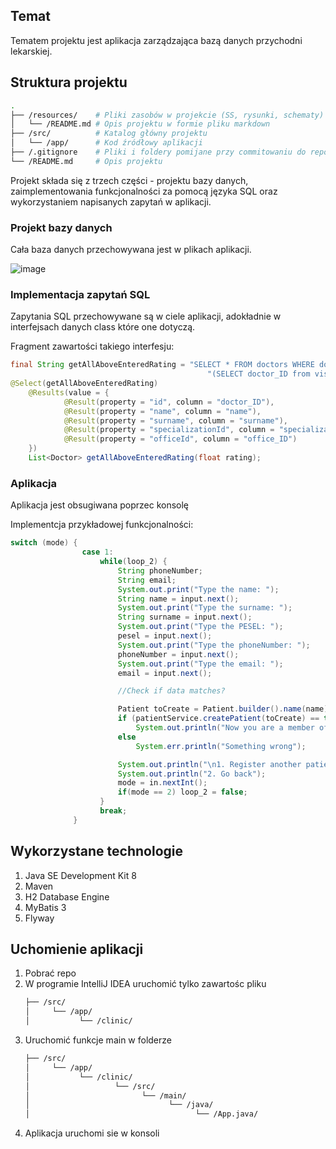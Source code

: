 ## Temat
Tematem projektu jest aplikacja zarządzająca bazą danych przychodni lekarskiej.


## Struktura projektu
```bash
.
├── /resources/    # Pliki zasobów w projekcie (SS, rysunki, schematy)
│   └── /README.md # Opis projektu w formie pliku markdown
├── /src/          # Katalog główny projektu
│   └── /app/      # Kod źródłowy aplikacji
├── /.gitignore    # Pliki i foldery pomijane przy commitowaniu do repozytorium
└── /README.md     # Opis projektu
```
Projekt składa się z trzech części - projektu bazy danych, zaimplementowania funkcjonalności za pomocą języka SQL oraz wykorzystaniem napisanych zapytań w aplikacji.

### Projekt bazy danych
Cała baza danych przechowywana jest w plikach aplikacji. 


![image](https://user-images.githubusercontent.com/56622678/84870495-b0193a80-b07f-11ea-9357-18f4943ef5d9.png)



### Implementacja zapytań SQL
Zapytania SQL przechowywane są w ciele aplikacji, adokładnie w interfejsach danych class które one dotyczą.

Fragment zawartości takiego interfesju:

```java
final String getAllAboveEnteredRating = "SELECT * FROM doctors WHERE doctor_ID IN " +
                                            "(SELECT doctor_ID from visits HAVING AVG(rating) > #{rating} order by AVG(rating));";
@Select(getAllAboveEnteredRating)
    @Results(value = {
            @Result(property = "id", column = "doctor_ID"),
            @Result(property = "name", column = "name"),
            @Result(property = "surname", column = "surname"),
            @Result(property = "specializationId", column = "specialization_ID"),
            @Result(property = "officeId", column = "office_ID")
    })
    List<Doctor> getAllAboveEnteredRating(float rating);
```
### Aplikacja
Aplikacja jest obsugiwana poprzec konsolę

Implementcja przykładowej funkcjonalności:
```java
switch (mode) {
                case 1:
                    while(loop_2) {
                        String phoneNumber;
                        String email;
                        System.out.print("Type the name: ");
                        String name = input.next();
                        System.out.print("Type the surname: ");
                        String surname = input.next();
                        System.out.print("Type the PESEL: ");
                        pesel = input.next();
                        System.out.print("Type the phoneNumber: ");
                        phoneNumber = input.next();
                        System.out.print("Type the email: ");
                        email = input.next();

                        //Check if data matches?

                        Patient toCreate = Patient.builder().name(name).surname(surname).pesel(pesel).phoneNumber(phoneNumber).email(email).build();
                        if (patientService.createPatient(toCreate) == true)
                            System.out.println("Now you are a member of clinic's system");
                        else
                            System.err.println("Something wrong");

                        System.out.println("\n1. Register another patient");
                        System.out.println("2. Go back");
                        mode = in.nextInt();
                        if(mode == 2) loop_2 = false;
                    }
                    break;
              }

```


## Wykorzystane technologie
1.  Java SE Development Kit 8 
2.  Maven
3.  H2 Database Engine
4.  MyBatis 3
5.  Flyway
## Uchomienie aplikacji
1. Pobrać repo
2. W programie IntelliJ IDEA uruchomić tylko zawartośc pliku 
    ```bash
    ├── /src/         
    │     └── /app/    
    │           └── /clinic/     
    ```
3. Uruchomić funkcje main w folderze
    ```bash
    ├── /src/         
    │     └── /app/    
    │           └── /clinic/ 
    │                   └── /src/
    │                         └── /main/
    │                               └── /java/
    │                                     └── /App.java/
    ```
4. Aplikacja uruchomi sie w konsoli
